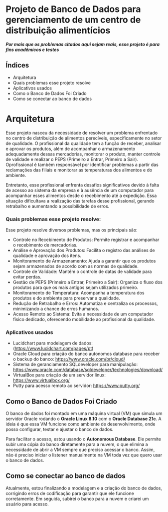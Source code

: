 # Projeto de Banco de Dados para gerenciamento de um centro de distribuição alimentícios
***Por mais que os problemas citados aqui sejam reais, esse projeto é para fins acadêmicos e testes***  

## Índices
- Arquitetura
- Quais problemas esse projeto resolve
- Aplicativos usados
- Como o Banco de Dados Foi Criado
- Como se conectar ao banco de dados
    
# Arquitetura
Esse projeto nasceu da necessidade de resolver um problema enfrentado no centro de distribuição de alimentos perecíveis, especificamente no setor de qualidade. O profissional da qualidade tem a função de receber, analisar e aprovar os produtos, além de acompanhar o armazenamento adequadamente dessas mercadorias, monitorar o produto, manter controle de validade e realizar o PEPS (Primeiro a Entrar, Primeiro a Sair). Oprofissional é também responsável por identificar problemas a partir das reclamações das filiais e monitorar as temperaturas dos alimentos e do ambiente.

Entretanto, esse profissional enfrenta desafios significativos devido à falta de acesso ao sistema da empresa e à ausência de um computador para acompanhar esses alimentos desde o recebimento até a expedição. Essa situação dificultava a realização das tarefas desse profissional, gerando retrabalho e aumentando a possibilidade de erros.

### Quais problemas esse projeto resolve:
Esse projeto resolve diversos problemas, mas os principais são:

* Controle no Recebimento de Produtos: Permite registrar e acompanhar o recebimento de mercadorias.
* Análise e Aprovação dos Produtos: Facilita o registro das análises de qualidade e aprovação dos itens.
* Monitoramento de Armazenamento: Ajuda a garantir que os produtos sejam armazenados de acordo com as normas de qualidade.
* Controle de Validade: Mantém o controle de datas de validade para evitar perdas.
* Gestão de PEPS (Primeiro a Entrar, Primeiro a Sair): Organiza o fluxo dos produtos para que os mais antigos sejam utilizados primeiro.
* Monitoramento de Temperatura: Acompanha a temperatura dos produtos e do ambiente para preservar a qualidade.
* Redução de Retrabalho e Erros: Automatiza e centraliza os processos, minimizando a chance de erros humanos.
* Acesso Remoto ao Sistema: Evita a necessidade de um computador físico dedicado, oferecendo mobilidade ao profissional da qualidade.

### Aplicativos usados
* Lucidchart para modelagem de dados: (https://www.lucidchart.com/pages/pt)
* Oracle Cloud para criação do banco autonomos database para receber o backup do banco: https://www.oracle.com/br/cloud/
* Sistema de geranciamento SQLdeveloper para manipulação: https://www.oracle.com/database/sqldeveloper/technologies/download/
* VirtualBox para criação de um servidor linux: https://www.virtualbox.org/
* Putty para acesso remoto ao servidor: https://www.putty.org/

## Como o Banco de Dados Foi Criado

O banco de dados foi montado em uma máquina virtual (VM) que simula um servidor Oracle rodando o **Oracle Linux 8.10** com o **Oracle Database 21c**. A ideia é que essa VM funcione como ambiente de desenvolvimento, onde posso configurar, testar e ajustar o banco de dados.

Para facilitar o acesso, estou usando o **Autonomous Database**. Ele permite subir uma cópia do banco diretamente para a nuvem, o que elimina a necessidade de abrir a VM sempre que preciso acessar o banco. Assim, não é preciso iniciar o listener manualmente na VM toda vez que quero usar o banco de dados.


## Como se conectar ao banco de dados
Atualmente, estou finalizando a modelagem e a criação do banco de dados, corrigindo erros de codificação para garantir que ele funcione corretamente. Em seguida, subirei o banco para a nuvem e criarei um usuário para acesso.

